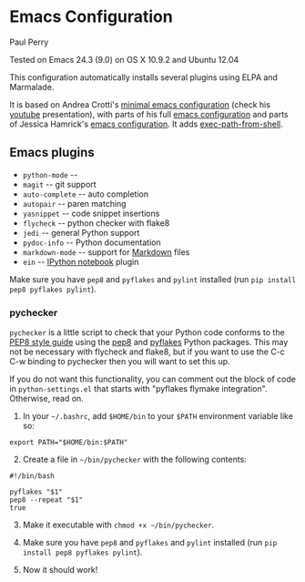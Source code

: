 # Emacs Configuration
Paul Perry

Tested on Emacs 24.3 (9.0)
on OS X 10.9.2 and Ubuntu 12.04

This configuration automatically installs several plugins using ELPA and Marmalade.

It is based on Andrea Crotti's [minimal emacs
configuration](https://github.com/AndreaCrotti/minimal-emacs-configuration/)
(check his [youtube](https://www.youtube.com/watch?v=0cZ7szFuz18)
presentation), with parts of his full [emacs
configuration](https://github.com/AndreaCrotti/Emacs-configuration)
and parts of Jessica Hamrick's [emacs
configuration](https://github.com/jhamrick/emacs/). It adds
[exec-path-from-shell](https://github.com/purcell/exec-path-from-shell).

## Emacs plugins ##

* `python-mode` -- 
* `magit` -- git support
* `auto-complete` -- auto completion
* `autopair` -- paren matching
* `yasnippet` -- code snippet insertions
* `flycheck` -- python checker with flake8
* `jedi` -- general Python support
* `pydoc-info` -- Python documentation
* `markdown-mode` -- support for [Markdown](http://daringfireball.net/projects/markdown/) files
* `ein` -- [IPython notebook](http://ipython.org/notebook) plugin

<!---
* `auctex` -- LaTeX plugin 
* `matlab-mode` -- support Matlab files
-->

Make sure you have `pep8` and `pyflakes` and `pylint` installed (run
`pip install pep8 pyflakes pylint`).

### pychecker ###

`pychecker` is a little script to check that your Python code conforms
to the [PEP8 style guide](http://legacy.python.org/dev/peps/pep-0008/)
using the [pep8](https://pypi.python.org/pypi/pep8) and
[pyflakes](https://pypi.python.org/pypi/pyflakes/0.8.1) Python
packages. This may not be necessary with flycheck and flake8, but if
you want to use the C-c C-w binding to pychecker then you will want to
set this up.

If you do not want this functionality, you can comment out the block
of code in `python-settings.el` that starts with "pyflakes flymake
integration". Otherwise, read on.

1. In your `~/.bashrc`, add `$HOME/bin` to your `$PATH` environment variable like so:
  
  ```
  export PATH="$HOME/bin:$PATH"
  ```

2. Create a file in `~/bin/pychecker` with the following contents:

  ```
  #!/bin/bash
  
  pyflakes "$1"
  pep8 --repeat "$1"
  true
  ```

3. Make it executable with `chmod +x ~/bin/pychecker`.

4. Make sure you have `pep8` and `pyflakes` and `pylint` installed (run `pip
   install pep8 pyflakes pylint`).

5. Now it should work! 


